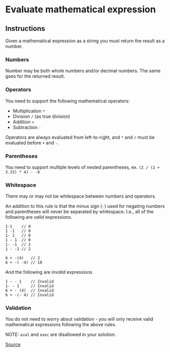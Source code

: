 # Evaluate mathematical expression

## Instructions

Given a mathematical expression as a string you must return the result as a number.

### Numbers

Number may be both whole numbers and/or decimal numbers. The same goes for the returned result.

### Operators

You need to support the following mathematical operators:

-   Multiplication `*`
-   Division `/` (as true division)
-   Addition `+`
-   Subtraction `-`

Operators are always evaluated from left-to-right, and `*` and `/` must be evaluated before `+` and `-`.

### Parentheses

You need to support multiple levels of nested parentheses, ex. `(2 / (2 + 3.33) * 4) - -6`

### Whitespace

There may or may not be whitespace between numbers and operators.

An addition to this rule is that the minus sign (`-`) used for negating numbers and parentheses will never be separated by whitespace. I.e., all of the following are *valid* expressions.

```text
1-1    // 0
1 -1   // 0
1- 1   // 0
1 - 1  // 0
1- -1  // 2
1 - -1 // 2

6 + -(4)   // 2
6 + -( -4) // 10
```

And the following are *invalid* expressions

```text
1 - - 1    // Invalid
1- - 1     // Invalid
6 + - (4)  // Invalid
6 + -(- 4) // Invalid
```

### Validation

You do not need to worry about validation - you will only receive valid mathematical expressions following the above rules.

NOTE: `eval` and `exec` are disallowed in your solution.

[Source](https://www.codewars.com/kata/52a78825cdfc2cfc87000005/train/python)